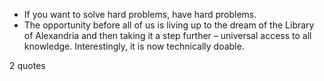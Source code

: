  - If you want to solve hard problems, have hard problems.
 - The opportunity before all of us is living up to the dream of the Library of Alexandria and then taking it a step further – universal access to all knowledge. Interestingly, it is now technically doable.

2 quotes